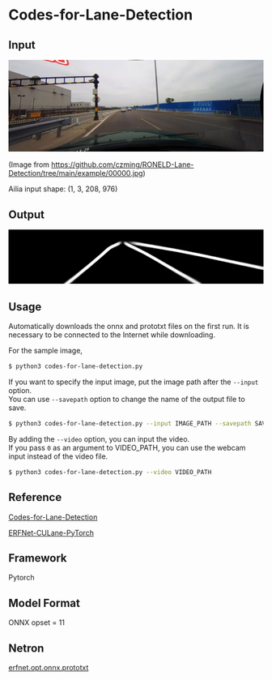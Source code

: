 # Codes-for-Lane-Detection

## Input

![Input](input.jpg)

(Image from https://github.com/czming/RONELD-Lane-Detection/tree/main/example/00000.jpg)

Ailia input shape: (1, 3, 208, 976)

## Output

![Output](output.jpg)

## Usage

Automatically downloads the onnx and prototxt files on the first run. It is necessary to be connected to the Internet
while downloading.

For the sample image,

``` bash
$ python3 codes-for-lane-detection.py
```

If you want to specify the input image, put the image path after the `--input` option.  
You can use `--savepath` option to change the name of the output file to save.

```bash
$ python3 codes-for-lane-detection.py --input IMAGE_PATH --savepath SAVE_IMAGE_PATH
```

By adding the `--video` option, you can input the video.   
If you pass `0` as an argument to VIDEO_PATH, you can use the webcam input instead of the video file.

```bash
$ python3 codes-for-lane-detection.py --video VIDEO_PATH
```

## Reference

[Codes-for-Lane-Detection](https://github.com/cardwing/Codes-for-Lane-Detection/)

[ERFNet-CULane-PyTorch](https://github.com/cardwing/Codes-for-Lane-Detection/tree/master/ERFNet-CULane-PyTorch)

## Framework

Pytorch

## Model Format

ONNX opset = 11

## Netron

[erfnet.opt.onnx.prototxt](https://netron.app/?url=https://storage.googleapis.com/ailia-models/codes-for-lane-detection/erfnet.opt.onnx.prototxt)